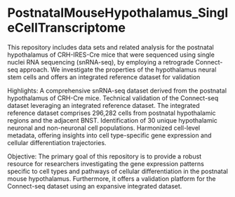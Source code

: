 # PostnatalMouseHypothalamus_SingleCellTranscriptome
This repository includes data sets and related analysis for the postnatal hypothalamus of CRH-IRES-Cre mice that were sequenced using single nuclei RNA sequencing (snRNA-seq), by employing a retrograde Connect-seq approach. We investigate the properties of the hypothalamus neural stem cells and offers an integrated reference dataset for validation

Highlights:
A comprehensive snRNA-seq dataset derived from the postnatal hypothalamus of CRH-Cre mice.
Technical validation of the Connect-seq dataset leveraging an integrated reference dataset.
The integrated reference dataset comprises 296,282 cells from postnatal hypothalamic regions and the adjacent BNST.
Identification of 30 unique hypothalamic neuronal and non-neuronal cell populations.
Harmonized cell-level metadata, offering insights into cell type-specific gene expression and cellular differentiation trajectories.

Objective:
The primary goal of this repository is to provide a robust resource for researchers investigating the gene expression patterns specific to cell types and pathways of cellular differentiation in the postnatal mouse hypothalamus. Furthermore, it offers a validation platform for the Connect-seq dataset using an expansive integrated dataset.
